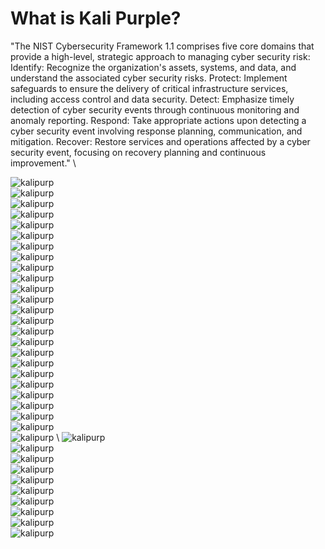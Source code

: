 # What is Kali Purple?
"The NIST Cybersecurity Framework 1.1 comprises five core domains that provide a high-level, strategic approach to managing cyber security risk:
Identify: Recognize the organization's assets, systems, and data, and understand the associated cyber security risks.
Protect: Implement safeguards to ensure the delivery of critical infrastructure services, including access control and data security.
Detect: Emphasize timely detection of cyber security events through continuous monitoring and anomaly reporting.
Respond: Take appropriate actions upon detecting a cyber security event involving response planning, communication, and mitigation.
Recover: Restore services and operations affected by a cyber security event, focusing on recovery planning and continuous improvement." \

 ![kalipurp](img/kali1.png) \
 ![kalipurp](img/kali2.png) \
 ![kalipurp](img/kali3.png) \
 ![kalipurp](img/1.png) \
 ![kalipurp](img/2.png) \
 ![kalipurp](img/3.png) \
 ![kalipurp](img/4.png) \
 ![kalipurp](img/5.png) \
 ![kalipurp](img/6.png) \
 ![kalipurp](img/7.png) \
 ![kalipurp](img/8.png) \
 ![kalipurp](img/9.png) \
 ![kalipurp](img/10.png) \
 ![kalipurp](img/11.png) \
 ![kalipurp](img/12.png) \
 ![kalipurp](img/13.png) \
 ![kalipurp](img/14.png) \
 ![kalipurp](img/15.png) \
 ![kalipurp](img/15.png) \
 ![kalipurp](img/16.png) \
 ![kalipurp](img/17.png) \
 ![kalipurp](img/18.png) \
 ![kalipurp](img/19.png) \
 ![kalipurp](img/20.png) \
 ![kalipurp](img/21.png) \ 
 ![kalipurp](img/22.png) \
 ![kalipurp](img/23.png) \
 ![kalipurp](img/24.png) \
 ![kalipurp](img/25.png) \
 ![kalipurp](img/26.png) \
 ![kalipurp](img/27.png) \
 ![kalipurp](img/28.png) \
 ![kalipurp](img/29.png) \
 ![kalipurp](img/30.png) \
 ![kalipurp](img/31.png)
